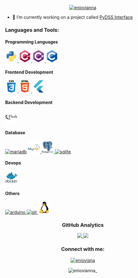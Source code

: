 <p align="center">
  <a href="https://github.com/ryo-ma/github-profile-trophy">
    <img src="https://github-profile-trophy.vercel.app/?username=eniovianna&row=1&column=6&margin-w=15&margin-h=15"
            alt="eniovianna" /></a>
</p>

- 🔭 I’m currently working on a project called [PyDSS Interface ](https://github.com/PauloRadatz/py_dss_interface)

<h3 align="left">Languages and Tools:</h3>
<h4 align="left">Programming Languages</h4>
<p align="left">
  <a href="https://www.python.org" target="_blank"> <img
            src="https://raw.githubusercontent.com/devicons/devicon/master/icons/python/python-original.svg"
            alt="python" width="40" height="40" /> </a>
  <a href="https://www.cplusplus.com" target="_blank"> <img
            src="https://raw.githubusercontent.com/devicons/devicon/master/icons/cplusplus/cplusplus-original.svg"
            alt="cplusplus" width="40" height="40" /> </a>
  <a href="https://docs.microsoft.com/en-us/dotnet/csharp/" target="_blank"> <img
            src="https://raw.githubusercontent.com/devicons/devicon/master/icons/csharp/csharp-original.svg"
            alt="csharp" width="40" height="40" /> </a>
  <a href="https://www.learn-c.org" target="_blank"> <img
            src="https://raw.githubusercontent.com/devicons/devicon/master/icons/c/c-original.svg" alt="c" width="40"
            height="40" /> </a>
</p>

<h4 align="left">Frontend Development</h4>
<p align="left">
  <a href="https://www.w3schools.com/css/" target="_blank"> <img
            src="https://raw.githubusercontent.com/devicons/devicon/master/icons/css3/css3-original-wordmark.svg"
            alt="css3" width="40" height="40" /> </a>
  <a href="https://www.w3.org/html/" target="_blank"> <img
            src="https://raw.githubusercontent.com/devicons/devicon/master/icons/html5/html5-original-wordmark.svg"
            alt="html5" width="40" height="40" /> </a>
  <a href="https://flutter.dev/" target="_blank"> <img
            src="https://raw.githubusercontent.com/devicons/devicon/master/icons/flutter/flutter-original.svg"
            alt="flutter" width="40" height="40" /> </a>
</p>

<h4 align="left">Backend Development</h4>
<p align="left">
  <a href="https://flask.palletsprojects.com/" target="_blank">
        <img src="https://raw.githubusercontent.com/devicons/devicon/master/icons/flask/flask-original-wordmark.svg" alt="flask" width="40"
            height="40" /> </a>
</p>

<h4 align="left">Database</h4>
<p align="left">
  <a href="https://mariadb.org/" target="_blank"> <img
            src="https://www.vectorlogo.zone/logos/mariadb/mariadb-icon.svg" alt="mariadb" width="40" height="40" /></a>
  <a href="https://www.mysql.com/" target="_blank"> <img
            src="https://raw.githubusercontent.com/devicons/devicon/master/icons/mysql/mysql-original-wordmark.svg"
            alt="mysql" width="40" height="40" /> </a>
  <a href="https://www.postgresql.org" target="_blank"> <img
            src="https://raw.githubusercontent.com/devicons/devicon/master/icons/postgresql/postgresql-original-wordmark.svg"
            alt="postgresql" width="40" height="40" /> </a>
  <a href="https://www.sqlite.org/" target="_blank"> <img
            src="https://www.vectorlogo.zone/logos/sqlite/sqlite-icon.svg" alt="sqlite" width="40" height="40" /> </a>
</p>
<h4 align="left">Devops</h4>
<p align="left">
  <a href="https://www.docker.com/" target="_blank"> <img
            src="https://raw.githubusercontent.com/devicons/devicon/master/icons/docker/docker-original-wordmark.svg"
            alt="docker" width="40" height="40" /></a>    
</p>
<h4 align="left">Others</h4>
<p align="left">
  <a href="https://www.arduino.cc/" target="_blank"> <img
            src="https://cdn.worldvectorlogo.com/logos/arduino-1.svg" alt="arduino" width="40" height="40" /> </a>
  <a href="https://git-scm.com/" target="_blank"> <img
            src="https://www.vectorlogo.zone/logos/git-scm/git-scm-icon.svg" alt="git" width="40" height="40" /> </a>  
  <a href="https://www.linux.org/" target="_blank"> <img
            src="https://raw.githubusercontent.com/devicons/devicon/master/icons/linux/linux-original.svg" alt="linux"
            width="40" height="40" /> </a>
</p>

<h3 align="center">GitHub Analytics</h3>
<p align="center">
    <a href="https://github.com/AVS1508">
        <img height="180em"
            src="https://github-readme-stats-eight-theta.vercel.app/api?username=eniovianna&show_icons=true&include_all_commits=true&count_private=true" />
        <img height="180em"
            src="https://github-readme-stats-eight-theta.vercel.app/api/top-langs/?username=eniovianna&layout=compact&langs_count=8" />
    </a>
</p>

<h3 align="center">Connect with me:</h3>
<p align="center">    
    <a href="https://linkedin.com/in/enioviana" target="blank"><img align="center"
            src="https://cdn.jsdelivr.net/npm/simple-icons@3.0.1/icons/linkedin.svg" alt="enioviana"
            height="30" width="40" /></a>    

<p align="center">
    <img align="center"
        src="https://komarev.com/ghpvc/?username=eniovianna&label=Profile%20views&color=0e75b6&style=flat"
        alt="eniovianna_" />
</p>
</p>
